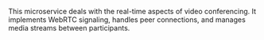 This microservice deals with the real-time aspects of video conferencing. It implements WebRTC signaling, handles peer connections, and manages media streams between participants.
